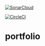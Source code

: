 [![SonarCloud](https://sonarcloud.io/images/project_badges/sonarcloud-black.svg)](https://sonarcloud.io/summary/new_code?id=ik-portfolio)

[![CircleCI](https://dl.circleci.com/status-badge/img/circleci/L6G6qUHWy9AMdqvCMPd1yo/UkfE9LoXKZPuj3RtEdJeFj/tree/master.svg?style=svg)](https://dl.circleci.com/status-badge/redirect/circleci/L6G6qUHWy9AMdqvCMPd1yo/UkfE9LoXKZPuj3RtEdJeFj/tree/master)

# portfolio

